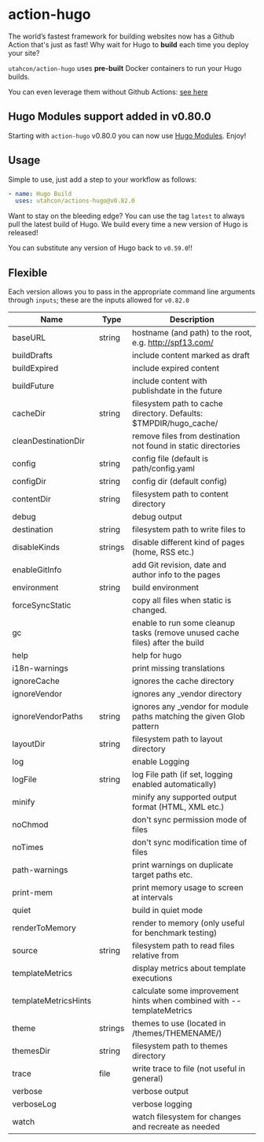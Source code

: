 # action-hugo

The world’s fastest framework for building websites now has a Github Action that's just as fast! Why wait for Hugo to 
**build** each time you deploy your site? 

`utahcon/action-hugo` uses **pre-built** Docker containers to run your Hugo builds.
 
You can even leverage them without Github Actions: [see here](https://hub.docker.com/r/utahcon/hugo)

## Hugo Modules support added in v0.80.0

Starting with `action-hugo` v0.80.0 you can now use [Hugo Modules](https://gohugo.io/hugo-modules/). Enjoy!

## Usage
Simple to use, just add a step to your workflow as follows:

```yaml
- name: Hugo Build
  uses: utahcon/actions-hugo@v0.82.0
```

Want to stay on the bleeding edge? You can use the tag `latest` to always pull the latest build of Hugo. We build every 
time a new version of Hugo is released!
 
You can substitute any version of Hugo back to `v0.59.0`!!

## Flexible
Each version allows you to pass in the appropriate command line arguments through `inputs`; these are the inputs allowed
for `v0.82.0`

| Name | Type | Description |
|------|------|-------------|
| baseURL | string | hostname (and path) to the root, e.g. http://spf13.com/ |
| buildDrafts |  | include content marked as draft |
| buildExpired |  | include expired content |
| buildFuture |  | include content with publishdate in the future |
| cacheDir | string | filesystem path to cache directory. Defaults: $TMPDIR/hugo_cache/ |
| cleanDestinationDir |  | remove files from destination not found in static directories |
| config | string | config file (default is path/config.yaml|json|toml) |
| configDir | string | config dir (default config) |
| contentDir | string | filesystem path to content directory |
| debug |  | debug output |
| destination | string | filesystem path to write files to |
| disableKinds | strings | disable different kind of pages (home, RSS etc.) |
| enableGitInfo |  | add Git revision, date and author info to the pages |
| environment | string | build environment |
| forceSyncStatic |  | copy all files when static is changed. |
| gc |  | enable to run some cleanup tasks (remove unused cache files) after the build |
| help |  | help for hugo |
| i18n-warnings |  | print missing translations |
| ignoreCache |  | ignores the cache directory |
| ignoreVendor |  | ignores any _vendor directory |
| ignoreVendorPaths | string | ignores any _vendor for module paths matching the given Glob pattern |
| layoutDir | string | filesystem path to layout directory |
| log |  | enable Logging |
| logFile | string | log File path (if set, logging enabled automatically) |
| minify |  | minify any supported output format (HTML, XML etc.) |
| noChmod |  | don't sync permission mode of files |
| noTimes |  | don't sync modification time of files |
| path-warnings |  | print warnings on duplicate target paths etc. |
| print-mem |  | print memory usage to screen at intervals |
| quiet |  | build in quiet mode |
| renderToMemory |  | render to memory (only useful for benchmark testing) |
| source | string | filesystem path to read files relative from |
| templateMetrics |  | display metrics about template executions |
| templateMetricsHints |  | calculate some improvement hints when combined with --templateMetrics |
| theme | strings | themes to use (located in /themes/THEMENAME/) |
| themesDir | string | filesystem path to themes directory |
| trace | file | write trace to file (not useful in general) |
| verbose |  | verbose output |
| verboseLog |  | verbose logging |
| watch |  | watch filesystem for changes and recreate as needed |
